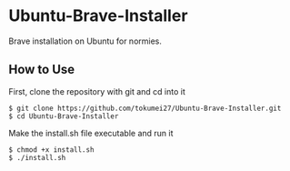 # Ubuntu-Brave-Installer
Brave installation on Ubuntu for normies. 


## How to Use
First, clone the repository with git and cd into it
```
$ git clone https://github.com/tokumei27/Ubuntu-Brave-Installer.git
$ cd Ubuntu-Brave-Installer
```

Make the install.sh file executable and run it
```
$ chmod +x install.sh
$ ./install.sh
```
